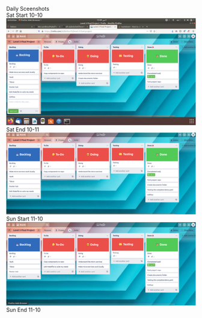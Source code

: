 Daily Sceenshots\
Sat Start 10-10
![Sat 10-10](assets/Sat-start-2020-10-10.png)
Sat End 10-11
![Sat 10-10](assets/Sat-end-2020-10-10.png)
Sun Start 11-10
![Sat 10-10](assets/Sun-start-2020-10-11.png)
Sun End 11-10
